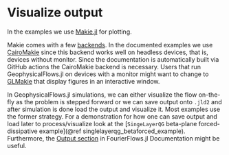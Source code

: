 # Visualize output

In the examples we use [Makie.jl](https://makie.juliaplots.org/stable/) for plotting.

Makie comes with a few [backends](https://makie.juliaplots.org/stable/#makie_ecosystem). In the documented examples
we use [CairoMakie](https://makie.juliaplots.org/stable/documentation/backends/cairomakie/) since this backend
works well on headless devices, that is, devices without monitor. Since the documentation is automatically
built via GitHub actions the CairoMakie backend is necessary. Users that run GeophysicalFlows.jl on
devices with a monitor might want to change to [GLMakie](https://makie.juliaplots.org/stable/documentation/backends/glmakie/)
that display figures in an interactive window.

In GeophysicalFlows.jl simulations, we can either visualize the flow on-the-fly as the problem is stepped forward or
we can save output onto `.jld2` and after simulation is done load the output and visualize it. Most examples use the
former strategy. For a demonstration for how one can save output and load later to process/visualize look at the
[`SingeLayerQG` beta-plane forced-dissipative example](@ref singlelayerqg_betaforced_example). Furthermore, the
[Output section](https://fourierflows.github.io/FourierFlowsDocumentation/stable/output/) in FourierFlows.jl Documentation
might be useful.
